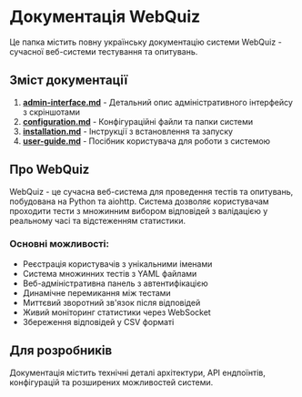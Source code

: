# Документація WebQuiz

Це папка містить повну українську документацію системи WebQuiz - сучасної веб-системи тестування та опитувань.

## Зміст документації

1. **[admin-interface.md](admin-interface.md)** - Детальний опис адміністративного інтерфейсу з скріншотами
2. **[configuration.md](configuration.md)** - Конфігураційні файли та папки системи
3. **[installation.md](installation.md)** - Інструкції з встановлення та запуску
4. **[user-guide.md](user-guide.md)** - Посібник користувача для роботи з системою

## Про WebQuiz

WebQuiz - це сучасна веб-система для проведення тестів та опитувань, побудована на Python та aiohttp. Система дозволяє користувачам проходити тести з множинним вибором відповідей з валідацією у реальному часі та відстеженням статистики.

### Основні можливості:
- Реєстрація користувачів з унікальними іменами
- Система множинних тестів з YAML файлами
- Веб-адміністративна панель з автентифікацією
- Динамічне перемикання між тестами
- Миттєвий зворотний зв'язок після відповідей
- Живий моніторинг статистики через WebSocket
- Збереження відповідей у CSV форматі

## Для розробників

Документація містить технічні деталі архітектури, API ендпоїнтів, конфігурацій та розширених можливостей системи.